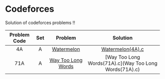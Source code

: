 # Codeforces
Solution of codeforces problems !!




| Problem Code | Set | Problem | Solution |
|:--:|:--:|:--:|:--:|
| 4A | A | [Watermelon](https://codeforces.com/problemset/problem/4/A) | [Watermelon(4A).c](Watermelon(4A).c) 
| 71A | A | [Way Too Long Words](https://codeforces.com/problemset/problem/71/A) | [Way Too Long Words(71A).c](Way Too Long Words(71A).c) 
